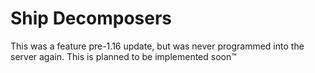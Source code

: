 # Ship Decomposers

This was a feature pre-1.16 update, but was never programmed into the server again. This is planned to be implemented soon™
